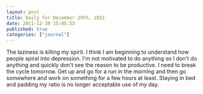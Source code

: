 ```yaml
---
layout: post
title: Daily for December 29th, 2011
date: 2011-12-30 15:05:53
published: true
categories: ["journal"]
---
```

 
The laziness is killing my spirit. I think I am beginning to understand how people spiral into depression. I'm not motivated to do anything so I don't do anything and quickly don't see the reason to be productive. I need to break the cycle tomorrow. Get up and go for a run in the morning and then go somewhere and work on something for a few hours at least. Staying in bed and padding my ratio is no longer acceptable use of my day.
